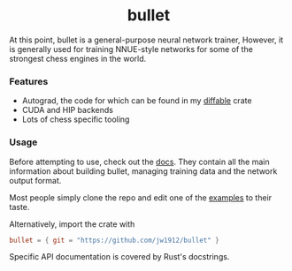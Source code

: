 <div align="center">

# bullet

</div>

At this point, bullet is a general-purpose neural network trainer,
However, it is generally used for training NNUE-style networks for some of the strongest chess engines in the world.

### Features
- Autograd, the code for which can be found in my [diffable](https://github.com/jw1912/diffable) crate
- CUDA and HIP backends
- Lots of chess specific tooling

### Usage

Before attempting to use, check out the [docs](docs/0-contents.md).
They contain all the main information about building bullet, managing training data and the network output format.

Most people simply clone the repo and edit one of the [examples](/examples) to their taste.

Alternatively, import the crate with
```toml
bullet = { git = "https://github.com/jw1912/bullet" }
```

Specific API documentation is covered by Rust's docstrings.
